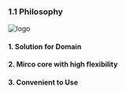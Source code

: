 ### 1.1 Philosophy

![logo](http://webmagic.io/images/logo.jpeg)

#### 1. Solution for Domain

#### 2. Mirco core with high flexibility

#### 3. Convenient to Use

